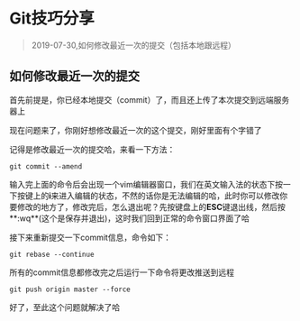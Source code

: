 # Git技巧分享

> 2019-07-30,如何修改最近一次的提交（包括本地跟远程）

## 如何修改最近一次的提交

首先前提是，你已经本地提交（commit）了，而且还上传了本次提交到远端服务器上

现在问题来了，你刚好想修改最近一次的这个提交，刚好里面有个字错了

记得是修改最近一次的提交哈，来看一下方法：

`git commit --amend`

输入完上面的命令后会出现一个vim编辑器窗口，我们在英文输入法的状态下按一下按键上的**i**来进入编辑的状态，不然的话你是无法编辑的哈，此时你可以修改你要修改的地方了，修改完后，怎么退出呢？先按键盘上的**ESC**键退出线，然后按**:wq**(这个是保存并退出)，这时我们回到正常的命令窗口界面了哈

接下来重新提交一下commit信息，命令如下：

`git rebase --continue`

所有的commit信息都修改完之后运行一下命令将更改推送到远程

`git push origin master --force`

好了，至此这个问题就解决了哈

## 